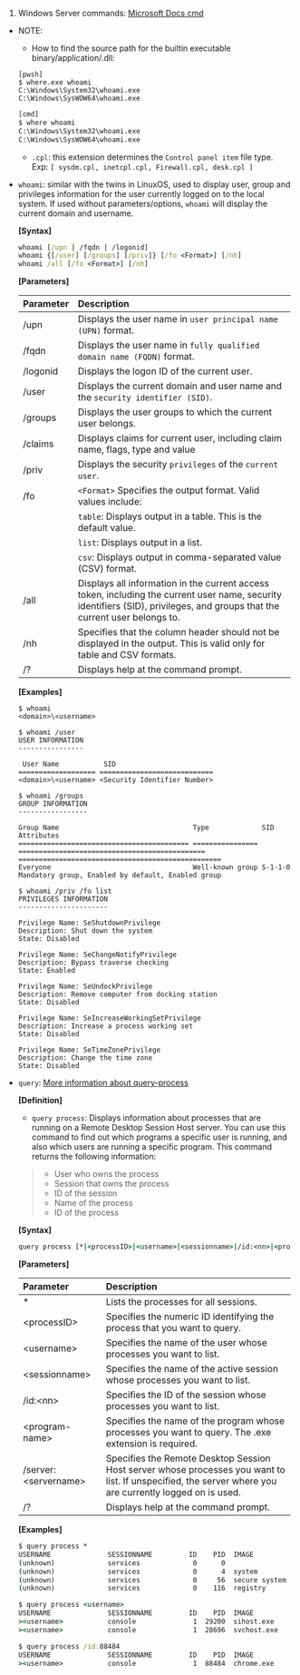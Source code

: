 1. Windows Server commands: [Microsoft Docs cmd](https://docs.microsoft.com/en-us/windows-server/administration/windows-commands/windows-commands)

- NOTE:

  - How to find the source path for the builtin executable binary/application/.dll:

  ```pwsh
  [pwsh]
  $ where.exe whoami
  C:\Windows\System32\whoami.exe
  C:\Windows\SysWOW64\whoami.exe
  ```

  ```cmd
  [cmd]
  $ where whoami
  C:\Windows\System32\whoami.exe
  C:\Windows\SysWOW64\whoami.exe
  ```

  - `.cpl`: this extension determines the `Control panel item` file type. Exp: `[ sysdm.cpl, inetcpl.cpl, Firewall.cpl, desk.cpl ]`

- `whoami`: similar with the twins in LinuxOS, used to display user, group and privileges information for the user currently logged on to the local system.
  If used without parameters/options, `whoami` will display the current domain and username.

  **[Syntax]**

  ```cmd
  whoami [/upn | /fqdn | /logonid]
  whoami {[/user] [/groups] [/priv]} [/fo <Format>] [/nh]
  whoami /all [/fo <Format>] [/nh]
  ```

  **[Parameters]**

  | Parameter | Description                                                                                                                                                                 |
  | :-------- | :-------------------------------------------------------------------------------------------------------------------------------------------------------------------------- |
  | /upn      | Displays the user name in `user principal name (UPN)` format.                                                                                                               |
  | /fqdn     | Displays the user name in `fully qualified domain name (FQDN)` format.                                                                                                      |
  | /logonid  | Displays the logon ID of the current user.                                                                                                                                  |
  | /user     | Displays the current domain and user name and the `security identifier (SID)`.                                                                                              |
  | /groups   | Displays the user groups to which the current user belongs.                                                                                                                 |
  | /claims   | Displays claims for current user, including claim name, flags, type and value                                                                                               |
  | /priv     | Displays the security `privileges` of the `current user`.                                                                                                                   |
  | /fo       | `<Format>` Specifies the output format. Valid values include:                                                                                                               |
  |           | `table`: Displays output in a table. This is the default value.                                                                                                             |
  |           | `list`: Displays output in a list.                                                                                                                                          |
  |           | `csv`: Displays output in comma-separated value (CSV) format.                                                                                                               |
  | /all      | Displays all information in the current access token, including the current user name, security identifiers (SID), privileges, and groups that the current user belongs to. |
  | /nh       | Specifies that the column header should not be displayed in the output. This is valid only for table and CSV formats.                                                       |
  | /?        | Displays help at the command prompt.                                                                                                                                        |

  **[Examples]**

  ```pwsh
  $ whoami
  <domain>\<username>

  $ whoami /user
  USER INFORMATION
  ----------------

   User Name           SID
  =================== ============================
  <domain>\<username> <Security Identifier Number>

  $ whoami /groups
  GROUP INFORMATION
  -----------------

  Group Name                                 Type             SID                                            Attributes
  ========================================== ================ ============================================== ==================================================
  Everyone                                   Well-known group S-1-1-0                                        Mandatory group, Enabled by default, Enabled group

  $ whoami /priv /fo list
  PRIVILEGES INFORMATION
  ----------------------

  Privilege Name: SeShutdownPrivilege
  Description: Shut down the system
  State: Disabled

  Privilege Name: SeChangeNotifyPrivilege
  Description: Bypass traverse checking
  State: Enabled

  Privilege Name: SeUndockPrivilege
  Description: Remove computer from docking station
  State: Disabled

  Privilege Name: SeIncreaseWorkingSetPrivilege
  Description: Increase a process working set
  State: Disabled

  Privilege Name: SeTimeZonePrivilege
  Description: Change the time zone
  State: Disabled
  ```

- `query`: [More information about query-process](https://docs.microsoft.com/en-us/windows-server/administration/windows-commands/query-process)

  **[Definition]**

  - `query process`: Displays information about processes that are running on a Remote Desktop Session Host server.
    You can use this command to find out which programs a specific user is running, and also which users are running a specific program.
    This command returns the following information:

  > - User who owns the process
  > - Session that owns the process
  > - ID of the session
  > - Name of the process
  > - ID of the process

  **[Syntax]**

  ```cmd
  query process [*|<processID>|<username>|<sessionname>|/id:<nn>|<program-name>] [/server:<servername>]
  ```

  **[Parameters]**

  | Parameter              | Description                                                                                                                                              |
  | :--------------------- | :------------------------------------------------------------------------------------------------------------------------------------------------------- |
  | \*                     | Lists the processes for all sessions.                                                                                                                    |
  | \<processID\>          | Specifies the numeric ID identifying the process that you want to query.                                                                                 |
  | \<username\>           | Specifies the name of the user whose processes you want to list.                                                                                         |
  | \<sessionname\>        | Specifies the name of the active session whose processes you want to list.                                                                               |
  | /id:\<nn\>             | Specifies the ID of the session whose processes you want to list.                                                                                        |
  | \<program-name\>       | Specifies the name of the program whose processes you want to query. The .exe extension is required.                                                     |
  | /server:\<servername\> | Specifies the Remote Desktop Session Host server whose processes you want to list. If unspecified, the server where you are currently logged on is used. |
  | /?                     | Displays help at the command prompt.                                                                                                                     |

  **[Examples]**

  ```cmd
  $ query process *
  USERNAME              SESSIONNAME         ID    PID  IMAGE
  (unknown)             services             0      0
  (unknown)             services             0      4  system
  (unknown)             services             0     56  secure system
  (unknown)             services             0    116  registry

  $ query process <username>
  USERNAME              SESSIONNAME         ID    PID  IMAGE
  ><username>           console              1  29200  sihost.exe
  ><username>           console              1  28696  svchost.exe

  $ query process /id:88484
  USERNAME              SESSIONNAME         ID    PID  IMAGE
  ><username>           console              1  88484  chrome.exe
  ```
